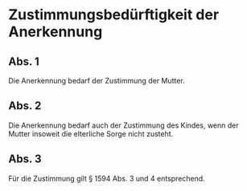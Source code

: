 # Zustimmungsbedürftigkeit der Anerkennung



## Abs. 1

 Die Anerkennung bedarf der Zustimmung der Mutter.

## Abs. 2

 Die Anerkennung bedarf auch der Zustimmung des Kindes, wenn der Mutter insoweit die elterliche Sorge nicht zusteht.

## Abs. 3

 Für die Zustimmung gilt § 1594 Abs. 3 und 4 entsprechend. 

